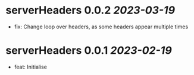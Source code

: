 # serverHeaders 0.0.2 _2023-03-19_
- fix: Change loop over headers, as some headers appear multiple times

# serverHeaders 0.0.1 _2023-02-19_
- feat: Initialise
